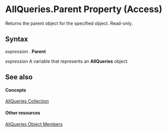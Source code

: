 
# AllQueries.Parent Property (Access)

Returns the parent object for the specified object. Read-only.


## Syntax

 _expression_ . **Parent**

 _expression_ A variable that represents an **AllQueries** object.


## See also


#### Concepts


[AllQueries Collection](9b67f04c-2642-0dcc-2a64-8ca8fa7249b3.md)
#### Other resources


[AllQueries Object Members](c1187b0d-1b3a-9260-e0b4-a85b81f539e0.md)
